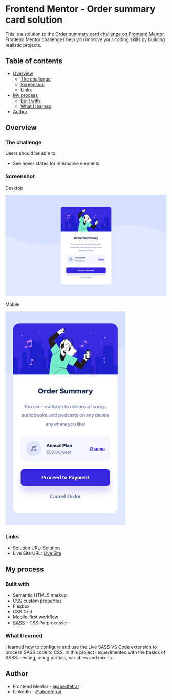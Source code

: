 # Frontend Mentor - Order summary card solution

This is a solution to the [Order summary card challenge on Frontend Mentor](https://www.frontendmentor.io/challenges/order-summary-component-QlPmajDUj). Frontend Mentor challenges help you improve your coding skills by building realistic projects. 

## Table of contents

- [Overview](#overview)
  - [The challenge](#the-challenge)
  - [Screenshot](#screenshot)
  - [Links](#links)
- [My process](#my-process)
  - [Built with](#built-with)
  - [What I learned](#what-i-learned)
- [Author](#author)

## Overview

### The challenge

Users should be able to:

- See hover states for interactive elements

### Screenshot

Desktop

![Desktop Screenshot](./screenshots/desktop-screenshot.png)

Mobile

![Mobile Screenshot](./screenshots/mobile-screenshot.png)

### Links

- Solution URL: [Solution](https://www.frontendmentor.io/solutions/order-summary-component-using-sass-and-bem-naming-nOTRZ9zMf)
- Live Site URL: [Live Site](https://abedfetrat.github.io/fem04-order-summary-component/)

## My process

### Built with

- Semantic HTML5 markup
- CSS custom properties
- Flexbox
- CSS Grid
- Mobile-first workflow
- [SASS](https://sass-lang.com/) - CSS Preprocessor

### What I learned

I learned how to configure and use the Live SASS VS Code extension to process SASS code to CSS.
In this  project i experimented with the basics of SASS: nesting, using partials, variables and mixins. 

## Author

- Frontend Mentor - [@abedfetrat](https://www.frontendmentor.io/profile/abedfetrat)
- LinkedIn - [@abedfetrat](https://www.linkedin.com/in/abed-fetrat-84728717a?lipi=urn%3Ali%3Apage%3Ad_flagship3_profile_view_base_contact_details%3BUKdPHQu3Qm%2B6krqAb0fxCw%3D%3D)

